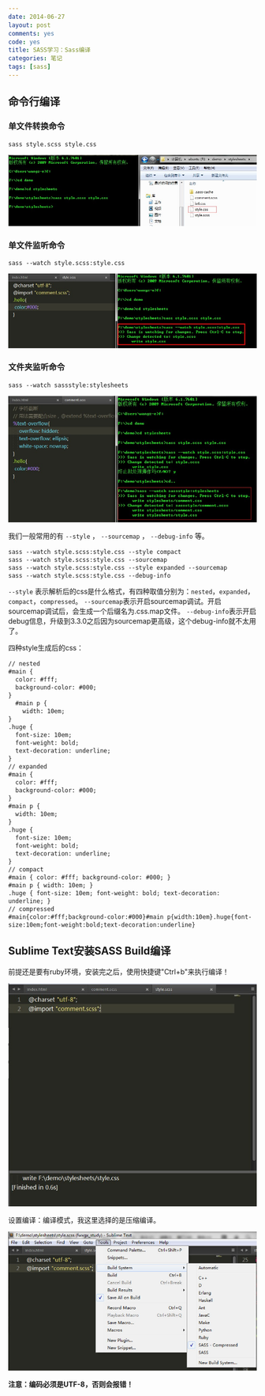 ```yaml
---
date: 2014-06-27
layout: post
comments: yes
code: yes
title: SASS学习：Sass编译
categories: 笔记
tags: [sass]
---
```


## 命令行编译

### 单文件转换命令

    sass style.scss style.css

![单文件转换命令](/uploads/2014/06/cmd1.jpg)

### 单文件监听命令

    sass --watch style.scss:style.css

![单文件监听命令](/uploads/2014/06/cmd2.jpg)

### 文件夹监听命令

    sass --watch sassstyle:stylesheets

![文件夹监听命令](/uploads/2014/06/cmd3.jpg)

我们一般常用的有 `--style` ， `--sourcemap` ， `--debug-info` 等。

    sass --watch style.scss:style.css --style compact
    sass --watch style.scss:style.css --sourcemap
    sass --watch style.scss:style.css --style expanded --sourcemap
    sass --watch style.scss:style.css --debug-info

`--style` 表示解析后的css是什么格式，有四种取值分别为：`nested`，`expanded`，`compact`，`compressed`。
`--sourcemap`表示开启sourcemap调试。开启sourcemap调试后，会生成一个后缀名为.css.map文件。
`--debug-info`表示开启debug信息，升级到3.3.0之后因为sourcemap更高级，这个debug-info就不太用了。

四种style生成后的css：

    // nested
    #main {
      color: #fff;
      background-color: #000; 
    }
      #main p {
        width: 10em; 
    }
    .huge {
      font-size: 10em;
      font-weight: bold;
      text-decoration: underline;
    }
    // expanded
    #main {
      color: #fff;
      background-color: #000;
    }
    #main p {
      width: 10em;
    }
    .huge {
      font-size: 10em;
      font-weight: bold;
      text-decoration: underline;
    }
    // compact
    #main { color: #fff; background-color: #000; }
    #main p { width: 10em; }
    .huge { font-size: 10em; font-weight: bold; text-decoration: underline; }
    // compressed
    #main{color:#fff;background-color:#000}#main p{width:10em}.huge{font-size:10em;font-weight:bold;text-decoration:underline}

## Sublime Text安装SASS Build编译

前提还是要有ruby环境，安装完之后，使用快捷键"Ctrl+b"来执行编译！

![SASS Build](/uploads/2014/06/st1.jpg)

设置编译：编译模式，我这里选择的是压缩编译。

![SASS Build](/uploads/2014/06/st2.jpg)

**注意：编码必须是UTF-8，否则会报错！**